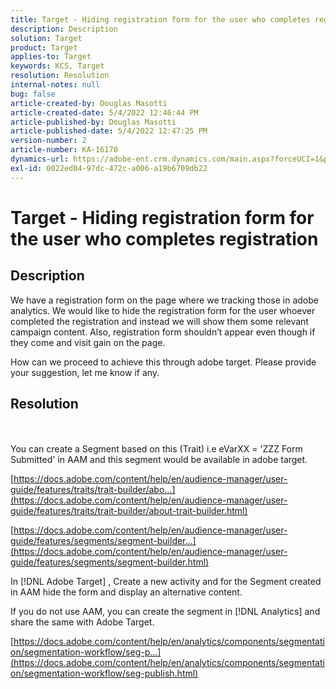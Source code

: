 ```yaml
---
title: Target - Hiding registration form for the user who completes registration
description: Description
solution: Target
product: Target
applies-to: Target
keywords: KCS, Target
resolution: Resolution
internal-notes: null
bug: false
article-created-by: Douglas Masotti
article-created-date: 5/4/2022 12:46:44 PM
article-published-by: Douglas Masotti
article-published-date: 5/4/2022 12:47:25 PM
version-number: 2
article-number: KA-16170
dynamics-url: https://adobe-ent.crm.dynamics.com/main.aspx?forceUCI=1&pagetype=entityrecord&etn=knowledgearticle&id=6049f73b-a8cb-ec11-a7b6-6045bd00d7cd
exl-id: 0022ed04-97dc-472c-a006-a19b6709db22
---
```

# Target - Hiding registration form for the user who completes registration

## Description


We have a registration form on the page where we tracking those in adobe analytics. We would like to hide the registration form for the user whoever completed the registration and instead we will show them some relevant campaign content. Also, registration form shouldn’t appear even though if they come and visit gain on the page.

How can we proceed to achieve this through adobe target. Please provide your suggestion, let me know if any.


## Resolution

 <br><br>
You can create a Segment based on this (Trait) i.e eVarXX = 'ZZZ Form Submitted' in AAM and this segment would be available in adobe target.

[https://docs.adobe.com/content/help/en/audience-manager/user-guide/features/traits/trait-builder/abo...](https://docs.adobe.com/content/help/en/audience-manager/user-guide/features/traits/trait-builder/about-trait-builder.html)

[https://docs.adobe.com/content/help/en/audience-manager/user-guide/features/segments/segment-builder...](https://docs.adobe.com/content/help/en/audience-manager/user-guide/features/segments/segment-builder.html)

In [!DNL Adobe Target] , Create a new activity and for the Segment created in AAM hide the form and display an alternative content.



If you do not use AAM, you can create the segment in [!DNL Analytics] and share the same with Adobe Target.

[https://docs.adobe.com/content/help/en/analytics/components/segmentation/segmentation-workflow/seg-p...](https://docs.adobe.com/content/help/en/analytics/components/segmentation/segmentation-workflow/seg-publish.html)

